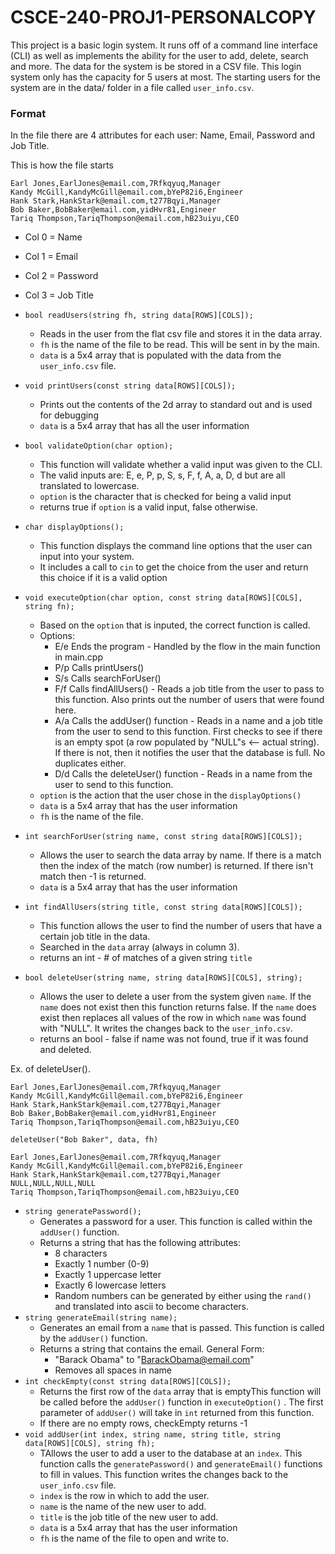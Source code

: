 # CSCE-240-PROJ1-PERSONALCOPY

This project is a basic login system. It runs off of a command line interface (CLI) as well as implements the ability for the user to add, delete, search and more. The data for the system is be stored in a CSV file. This login system only has the capacity for 5 users at most. The starting users for the system are in the data/ folder in a file called  `user_info.csv`.  

### Format
In the file there are 4 attributes for each user: Name, Email, Password and Job Title.

This is how the file starts
```
Earl Jones,EarlJones@email.com,7Rfkqyuq,Manager
Kandy McGill,KandyMcGill@email.com,bYeP82i6,Engineer
Hank Stark,HankStark@email.com,t277Bqyi,Manager
Bob Baker,BobBaker@email.com,yidHvr81,Engineer
Tariq Thompson,TariqThompson@email.com,hB23uiyu,CEO
```
- Col 0 = Name
- Col 1 = Email
- Col 2 = Password
- Col 3 = Job Title

- `bool readUsers(string fh, string data[ROWS][COLS]);`
  -   Reads in the user from the flat csv file and stores it in the data array.
  -   `fh` is the name of the file to be read. This will be sent in by the main. 
  -   `data` is a 5x4 array that is populated with the data from the `user_info.csv` file. 
- `void printUsers(const string data[ROWS][COLS]);`
  - Prints out the contents of the 2d array to standard out and is used for debugging
  - `data` is a 5x4 array that has all the user information 
- `bool validateOption(char option);`
  - This function will validate whether a valid input was given to the CLI. 
  - The valid inputs are: E, e, P, p, S, s, F, f, A, a, D, d but are all translated to lowercase.
  - `option` is the character that is checked for being a valid input
  - returns true if `option` is a valid input, false otherwise.
- `char displayOptions();`
  -  This function displays the command line options that the user can input into your system. 
  -  It includes a call to `cin` to get the choice from the user and return this choice if it is a valid option
- `void executeOption(char option, const string data[ROWS][COLS], string fn);`
  - Based on the `option` that is inputed, the correct function is called.
  - Options: 
    - E/e Ends the program - Handled by the flow in the main function in main.cpp
    - P/p Calls printUsers()
    - S/s Calls searchForUser()
    - F/f Calls findAllUsers() - Reads a job title from the user to pass to this function. Also prints out the number of users that were found here. 
    - A/a Calls the addUser() function - Reads in a name and a job title from the user to send to this function. First checks to see if there is an empty spot (a row populated by "NULL"s  <-- actual string). If there is not, then it notifies the user that the database is full. No duplicates either.
    - D/d Calls the deleteUser() function - Reads in a name from the user to send to this function.
  - `option` is the action that the user chose in the `displayOptions()` 
  - `data` is a 5x4 array that has the user information 
  -  `fh` is the name of the file.
- `int searchForUser(string name, const string data[ROWS][COLS]);`
  -  Allows the user to search the data array by name. If there is a match then the index of the match (row number) is returned. If there isn't match then -1 is returned. 
  -  `data` is a 5x4 array that has the user information

- `int findAllUsers(string title, const string data[ROWS][COLS]);` 
  - This function allows the user to find the number of users that have a certain job title in the data. 
  -  Searched in the `data` array (always in column 3).
  -  returns an int - # of matches of a given string `title`
- `bool deleteUser(string name, string data[ROWS][COLS], string);`
  - Allows the user to delete a user from the system given `name`. If the `name` does not exist then this function returns false. If the `name` does exist then replaces all values of the row in which `name` was found with "NULL". It writes the changes back to the `user_info.csv`.
  -  returns an bool - false if name was not found, true if it was found and deleted.

Ex. of deleteUser(). 
```  File Start
Earl Jones,EarlJones@email.com,7Rfkqyuq,Manager
Kandy McGill,KandyMcGill@email.com,bYeP82i6,Engineer
Hank Stark,HankStark@email.com,t277Bqyi,Manager
Bob Baker,BobBaker@email.com,yidHvr81,Engineer
Tariq Thompson,TariqThompson@email.com,hB23uiyu,CEO
```
`deleteUser("Bob Baker", data, fh)`
```
Earl Jones,EarlJones@email.com,7Rfkqyuq,Manager
Kandy McGill,KandyMcGill@email.com,bYeP82i6,Engineer
Hank Stark,HankStark@email.com,t277Bqyi,Manager
NULL,NULL,NULL,NULL
Tariq Thompson,TariqThompson@email.com,hB23uiyu,CEO
```
 
- `string generatePassword();`
  - Generates a password for a user. This function is called within the `addUser()` function. 
  - Returns a string that has the following attributes:
    -  8 characters
    - Exactly 1 number (0-9) 
    - Exactly 1 uppercase letter
    - Exactly 6 lowercase letters
    - Random numbers can be generated by either using the `rand()` and translated into ascii to become characters.
- `string generateEmail(string name);`
  - Generates an email from a `name` that is passed. This function is called by the `addUser()` function. 
  - Returns a string that contains the email. General Form: 
    - "Barack Obama" to "BarackObama@email.com"
    - Removes all spaces in name
- `int checkEmpty(const string data[ROWS][COLS]);`
  - Returns the first row of the `data` array that is emptyThis function will be called before the `addUser()` function in `executeOption()` . The first parameter of  `addUser()`  will take in `int` returned from this function.  
  - If there are no empty rows, checkEmpty returns -1
- `void addUser(int index, string name, string title, string data[ROWS][COLS], string fh);`
  - TAllows the user to add a user to the database at an `index`. This function calls the `generatePassword()` and `generateEmail()` functions to fill in values. This function writes the changes back to the `user_info.csv` file. 
  - `index` is the row in which to add the user. 
  - `name` is the name of the new user to add. 
  - `title` is the job title of the new user to add.
  - `data` is a 5x4 array that has the user information
  - `fh` is the name of the file to open and write to. 
